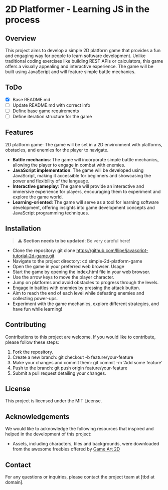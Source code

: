 # 2D Platformer - Learning JS in the process #
## Overview
This project aims to develop a simple 2D platform game that provides a fun and engaging way for people to learn software development. Unlike traditional coding exercises like building REST APIs or calculators, this game offers a visually appealing and interactive experience. The game will be built using JavaScript and will feature simple battle mechanics.
## ToDo
- [x] Base README.md
- [ ] Update README.md with correct info
- [ ] Define base game requirements
- [ ] Define iteration structure for the game

## Features
2D platform game: The game will be set in a 2D environment with platforms, obstacles, and enemies for the player to navigate.
* **Battle mechanics**: The game will incorporate simple battle mechanics, allowing the player to engage in combat with enemies.
* **JavaScript implementation**: The game will be developed using JavaScript, making it accessible for beginners and showcasing the power and flexibility of the language.
* **Interactive gameplay**: The game will provide an interactive and immersive experience for players, encouraging them to experiment and explore the game world.
* **Learning-oriented**: The game will serve as a tool for learning software development, offering insights into game development concepts and JavaScript programming techniques.

## Installation
> :warning: **Section needs to be updated**: Be very careful here!

* Clone the repository: git clone https://github.com/llipe/javascript-tutorial-2d-game.git
* Navigate to the project directory: cd simple-2d-platform-game
* Open the game in your preferred web browser.
Usage
* Start the game by opening the index.html file in your web browser.
* Use the arrow keys to move the player character.
* Jump on platforms and avoid obstacles to progress through the levels.
* Engage in battles with enemies by pressing the attack button.
* Aim to reach the end of each level while defeating enemies and collecting power-ups.
* Experiment with the game mechanics, explore different strategies, and have fun while learning!

## Contributing ##
Contributions to this project are welcome. If you would like to contribute, please follow these steps:

1. Fork the repository.
2. Create a new branch: git checkout -b feature/your-feature
3. Make your changes and commit them: git commit -m 'Add some feature'
4. Push to the branch: git push origin feature/your-feature
5. Submit a pull request detailing your changes.

## License ##
This project is licensed under the MIT License.

## Acknowledgements ##
We would like to acknowledge the following resources that inspired and helped in the development of this project:

* Assets, including characters, tiles and backgrounds, were downloaded from the awesome freebies offered by [Game Art 2D](https://www.gameart2d.com/freebies.html)

## Contact
For any questions or inquiries, please contact the project team at [tbd at domain].